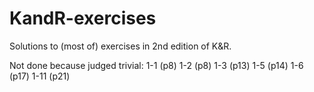 # KandR-exercises
Solutions to (most of) exercises in 2nd edition of K&amp;R.

Not done because judged trivial:
	1-1 (p8)
	1-2 (p8)
	1-3 (p13)
	1-5 (p14)
	1-6 (p17)
	1-11 (p21)

